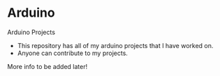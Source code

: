 Arduino
=======

Arduino Projects

- This repository has all of my arduino projects that I have worked on.
- Anyone can contribute to my projects.

More info to be added later!
